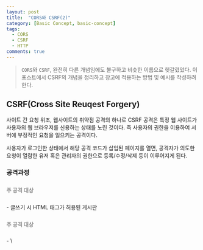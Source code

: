 ```yaml
---
layout: post
title:  "CORS와 CSRF(2)"
category: [Basic Concept, basic-concept]
tags:
  - CORS
  - CSRF
  - HTTP
comments: true
---
```


> `CORS`와 `CSRF`, 완전히 다른 개념임에도 불구하고 비슷한 이름으로 헷갈렸었다. 이 포스트에서 CSRF의 개념을 정리하고 장고에 적용하는 방법 및 예시를 작성하려 한다.

## CSRF(Cross Site Reuqest Forgery)
사이트 간 요청 위조, 웹사이트의 취약점 공격의 하나로 CSRF 공격은 특정 웹 사이트가 사용자의 웹 브라우저를 신용하는 상태를 노린 것이다. 즉 사용자의 권한을 이용하여 서버에 부정적인 요청을 일으키는 공격이다.

사용자가 로그인한 상태에서 해당 공격 코드가 삽입된 페이지를 열면, 공격자가 의도한 요청이 열람한 유저 혹은 관리자의 권한으로 등록/수정/삭제 등이 이루어지게 된다.

### 공격과정
<p style="font-weight: bold; color: #8d8d8d; margin: 25px 0;">주 공격 대상</p>
- 글쓰기 시 HTML 태그가 허용된 게시판

<p style="font-weight: bold; color: #8d8d8d; margin: 25px 0;">주 공격 대상</p>
- \<script>, \<object>, \<applet>, \<embed>, \<img>, \<form> 등

![]({{site.url}}/assets/csrf.png){: .center-image }

<p style="font-weight: bold; color: #8d8d8d; margin: 25px 0;">피해 유형</p>
- 정보 노출 쿠키 혹은 세션 정보 노출
- 동일 작업 반복 게시물 클릭시 공격자가 원하는 동작 수행

<p style="font-weight: bold; color: #8d8d8d; margin: 25px 0;">보호 대책</p>
- 가장 기본적으로 서버 상태를 변경하는 요청에 대해 GET을 쓰지 않는 것이다.
- 하지만 POST 메소드의 경우에도 hidden 필드에 임의의 키값을 전달하고 그 키값이 맞는가를 매번 확인하도록 하는 절차가 필요하다.
- 이때, 검증은 반드시 서버에서 이루어지도록 개발하여야 한다.

#### 실제 공격 사례 

<p class="quote">
최근에 발생했던 옥션의 1800만명 개인 정보 유출 사고는 CSRF 공격을 당한 것으로 밝혀졌다. 중국 해커는 직접 서버를 공격하는 대신, 옥션 운영진을 대상으로 악성 코드를 첨부한 메일을 대량으로 유포했다. 운영자가 메일을 확인한 순간 ID를 얻을 수 있었고, 해커는 이 ID를 이용하여 옥션 서버에 로그인할 수 있었다고 한다.
</p>

## 장고에서 CSRF 적용하기
장고에서는 1.2 버전부터 CSRF 취약점을 막는 기능을 기본으로 제공한다. 모든 POST 방식의 폼 전송에 hidden 필드로 세션에 따른 임의 키 값을 전송하며 해당 키 값이 유효한지 매번 확인한다. 

**1.** 설정 파일(settings.py) `미들웨어`에 `django.middleware.csrf.CsrfViewMiddleware`를 추가한다. 장고 1.2 이상 버전의 경우 기본으로 포함되어 있다. <br />
**2.** POST가 사용된 장고 템플릿에 {% raw %}`{% csrf_token %}`{% endraw %}을 삽입한다. [Jinja2](https://bbungsang.github.io/%EB%91%90%EC%88%9F%EA%B0%88%20%EC%8A%A4%ED%84%B0%EB%94%94/two-scoops/2017/08/30/ch15-dtl-jinja2.html)의 경우 {% raw %}`{{ csrf_input }}`{% endraw %}을 삽입한다.


```python
{% raw %}
<form action="" method="POST">
    {% csrf_token %}
    # Jinja2, {{ csrf_input }}
    [...]
    <button type="submit">제출</button>
</form>
{% endraw %}
```